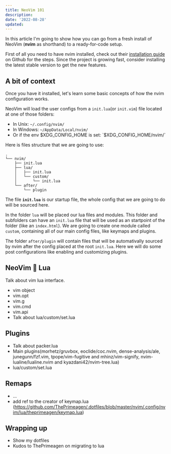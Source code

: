 ```yaml
---
title: NeoVim 101
description:
date: '2022-08-28'
updated:
---
```


In this article I'm going to show how you can go from a fresh install of NeoVim (**nvim** as shorthand) to a ready-for-code setup.

First of all you need to have nvim installed, check out their [installation guide](https://github.com/neovim/neovim/wiki/Installing-Neovim) on Github for the steps. Since the project is growing fast, consider installing the latest stable version to get the new features.

## A bit of context

Once you have it installed, let's learn some basic concepts of how the nvim configuration works.

NeoVim will load the user configs from a `init.lua`(or `init.vim`) file located at one of those folders:

- In Unix: `~/.config/nvim/`
- In Windows: `~/AppData/Local/nvim/`
- Or if the env $XDG_CONFIG_HOME is set: `$XDG_CONFIG_HOME/nvim/`

Here is files structure that we are going to use:

``` text
.
└── nvim/
    ├── init.lua
    ├── lua/
    │   ├── init.lua
    │   └── custom/
    │       └── init.lua
    └── after/
        └── plugin
```

The file **`init.lua`** is our startup file, the whole config that we are going to do will be sourced here.

In the folder `lua` will be placed our lua files and modules. This folder and subfolders can have an `init.lua` file that will be used as an startpoint of the folder (like an `index.html`). We are going to create one module called `custom`, containing all of our main config files, like keymaps and plugins.

The folder `after/plugin` will contain files that will be automativally sourced by nvim after the config placed at the root `init.lua`. Here we will do some post configurations like enabling and customizing plugins.

## NeoVim 🤝 Lua

Talk about vim lua interface.
- vim object
- vim.opt
- vim.g
- vim.cmd
- vim.api
- Talk about lua/custom/set.lua

## Plugins

- Talk about packer.lua
- Main plugins(morhetz/gruvbox, eoclide/coc.nvim, dense-analysis/ale, junegunn/fzf.vim, tpope/vim-fugitive and mhinz/vim-signify, nvim-lualine/lualine.nvim and kyazdani42/nvim-tree.lua)
- lua/custom/set.lua

## Remaps

- ...
- add ref to the creator of keymap.lua (https://github.com/ThePrimeagen/.dotfiles/blob/master/nvim/.config/nvim/lua/theprimeagen/keymap.lua)

## Wrapping up

- Show my dotfiles
- Kudos to ThePrimeagen on migrating to lua

